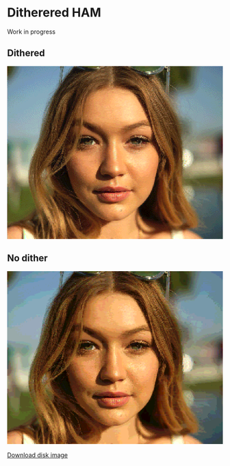 Ditherered HAM
==============

Work in progress

Dithered
--------
![dithered](screenshots/dithered.png?raw=true)

No dither 
---------
![dithered](screenshots/ham.png?raw=true)

[Download disk image](bin/dithered_ham.adf?raw=true)


